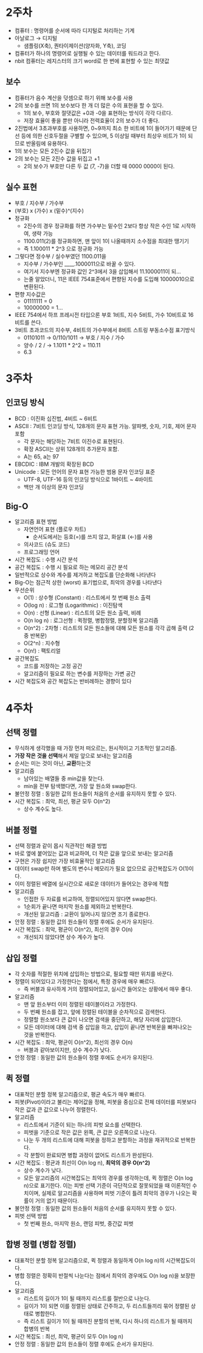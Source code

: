 # 2주차

- 컴퓨터 : 명령어를 순서에 따라 디지털로 처리하는 기계
- 아날로그 → 디지털
    - 샘플링(X축), 퀀타이제이션(양자화, Y축), 코딩
- 컴퓨터가 하나의 명령어로 실행될 수 있는 데이터를 워드라고 한다.
- nbit 컴퓨터는 레지스터의 크기 word로 한 번에 표현할 수 있는 최댓값

## 보수

- 컴퓨터가 음수 계산을 덧셈으로 하기 위해 보수를 사용
- 2의 보수를 쓰면 1의 보수보다 한 개 더 많은 수의 표현을 할 수 있다.
    - 1의 보수, 부호와 절댓값은 +0과 -0을 표현하는 방식이 각각 다르다.
    - 저장 효율이 좋을 뿐만 아니라 전력효율이 2의 보수가 더 좋다.
- 2진법에서 3초과부호를 사용하면, 0~9까지 최소 한 비트에 1이 들어가기 때문에 단선 등에 의한 신호두절을 구별할 수 있으며, 5 이상일 때부터 최상우 비트가 1이 되므로 반올림에 유용하다.
- 1의 보수는 모든 2진수 값을 뒤집기
- 2의 보수는 모든 2진수 값을 뒤집고 +1
    - 2의 보수가 부호만 다른 두 값 (7, -7)을 더할 때 0000 0000이 된다.

## 실수 표현

- 부호 / 지수부 / 가수부
- (부호) x (가수) x (밑수)^(지수)
- 정규화
    - 2진수의 경우 정규화를 하면 가수부는 밑수인 2보다 항상 작은 수인 1로 시작하여, 생략 가능
    - 1100.011(2)를 정규화하면, 맨 앞이 1이 나올때까지 소수점을 최대한 땡기기
    - 즉 1.100011 * 2^3 으로 정규화 가능
- 그렇다면 정수부 / 실수부였던 1100.011을
    - 지수부 / 가수부인 ____.1000011으로 바꿀 수 있다.
    - 여기서 지수부엔 정규화 값인 2^3에서 3을 삽입해서 11.1000011이 되…
    - 는줄 알았더니, 11은 IEEE 754표준에서 편향된 지수를 도입해 10000010으로 변환된다.
- 편향 지수값은
    - 01111111 = 0
    - 10000000 = 1…
- IEEE 754에서 하프 프레시전 타입으론 부호 1비트, 지수 5비트, 가수 10비트로 16비트를 쓴다.
- 3비트 초과코드의 지수부, 4비트의 가수부에서 8비트 스트링 부동소수점 표기방식
    - 01101011 → 0/110/1011 → 부호 / 지수 / 가수
    - 양수 / 2 / → 1.1011 * 2^2 = 110.11
    - 6.3

# 3주차

## 인코딩 방식

- BCD : 이진화 십진법, 4비트 ~ 6비트
- ASCII : 7비트 인코딩 방식, 128개의 문자 표현 가능. 알파벳, 숫자, 기호, 제어 문자 포함
    - 각 문자는 해당하는 7비트 이진수로 표현된다.
    - 확장 ASCII는 상위 128개의 추가문자 포함.
    - A는 65, a는 97
- EBCDIC : IBM 개발의 확장된 BCD
- Unicode : 모든 언어의 문자 표현 가능한 범용 문자 인코딩 표준
    - UTF-8, UTF-16 등의 인코딩 방식으로 1바이트 ~ 4바이트
    - 백만 개 이상의 문자 인코딩

## Big-O

- 알고리즘 표현 방법
    - 자연언어 표현 (플로우 차트)
        - 순서도에서는 등호(=)를 쓰지 않고, 화살표 (←)를 사용
    - 의사코드 (슈도 코드)
    - 프로그래밍 언어
- 시간 복잡도 : 수행 시간 분석
- 공간 복잡도 : 수행 시 필요로 하는 메모리 공간 분석
- 일반적으로 상수와 계수를 제거하고 복잡도를 단순화해 나타낸다
- Big-O는 점근적 상한 (worst) 표기법으로, 최악의 경우를 나타낸다
- 우선순위
    - O(1) : 상수형 (Constant) : 리스트에서 첫 번째 원소 출력
    - O(log n) : 로그형 (Logarithmic) : 이진탐색
    - O(n) : 선형 (Linear) : 리스트의 모든 원소 출력, 비례
    - O(n log n) : 로그선형 : 퀵정렬, 병합정렬, 분할정복 알고리즘
    - O(n^2) : 2차형 : 리스트의 모든 원소들에 대해 모든 원소를 각각 곱해 출력 (2중 반복문)
    - O(2^n) : 지수형
    - O(n!) : 팩토리얼
- 공간복잡도
    - 코드를 저장하는 고정 공간
    - 알고리즘이 필요로 하는 변수를 저장하는 가변 공간
- 시간 복잡도와 공간 복잡도는 반비례하는 경향이 있다

# 4주차

## 선택 정렬

- 무식하게 생각했을 때 가장 먼저 떠오르는, 원시적이고 기초적인 알고리즘.
- **가장 작은 것을 선택**해서 제일 앞으로 보내는 알고리즘
- 순서는 미는 것이 아닌, **교환**하는것
- 알고리즘
    - 남아있는 배열들 중 min값을 찾는다.
    - min을 전부 탐색했다면, 가장 앞 원소와 swap한다.
- 불안정 정렬 : 동일한 값의 원소들이 처음의 순서를 유지하지 못할 수 있다.
- 시간 복잡도 : 최악, 최선, 평균 모두 O(n^2)
    - 상수 계수도 높다.

## 버블 정렬

- 선택 정렬과 같이 몹시 직관적인 해결 방법
- 바로 옆에 붙어있는 값과 비교하여, 더 작은 값을 앞으로 보내는 알고리즘
- 구현은 가장 쉽지만 가장 비효율적인 알고리즘
- 데이터 swap만 하며 별도의 변수나 메모리가 필요 없으므로 공간복잡도가 O(1)이다.
- 이미 정렬된 배열에 실시간으로 새로운 데이터가 들어오는 경우에 적합
- 알고리즘
    - 인접한 두 자료를 비교하여, 정렬되어있지 않다면 swap한다.
    - 1순회가 끝나면 마지막 원소를 제외하고 반복한다.
    - 개선된 알고리즘 : 교환이 일어나지  않으면 조기 종료한다.
- 안정 정렬 : 동일한 값의 원소들이 정렬 후에도 순서가 유지된다.
- 시간 복잡도 : 최악, 평균이 O(n^2), 최선의 경우 O(n)
    - 개선되지 않았다면 상수 계수가 높다.

## 삽입 정렬

- 각 숫자를 적절한 위치에 삽입하는 방법으로,  필요할 때만 위치를 바꾼다.
- 정렬이 되어있다고 가정한다는 점에서, 특정 경우에 매우 빠르다.
    - 즉 버블과 유사하게 거의 정렬되어있고, 실시간 들어오는 상황에서 매우 좋다.
- 알고리즘
    - 맨 앞 원소부터 이미 정렬된 테이블이라고 가정한다.
    - 두 번째 원소를 잡고, 앞에 정렬된 테이블을 순차적으로 검색한다.
    - 정렬할 원소보다 큰 값이 나오면 검색을 중단하고, 해당 자리에 삽입한다.
    - 모든 데이터에 대해 검색 중 삽입을 하고, 삽입이 끝나면 반복문을 빠져나오는 것을 반복한다.
- 시간 복잡도 : 최악, 평균이 O(n^2), 최선의 경우 O(n)
    - 버블과 같아보이지만, 상수 계수가 낮다.
- 안정 정렬 : 동일한 값의 원소들이 정렬 후에도 순서가 유지된다.

## 퀵 정렬

- 대표적인 분할 정복 알고리즘으로, 평균 속도가 매우 빠르다.
- 피봇(Pivot)이라고 불리는 제어값을 정해, 피봇을 중심으로 전체 데이터를 피봇보다 작은 값과 큰 값으로 나누어 정렬한다.
- 알고리즘
    - 리스트에서 기준이 되는 하나의 피벗 요소를 선택한다.
    - 피벗을 기준으로 작은 값은 왼쪽, 큰 값은 오른쪽으로 나눈다.
    - 나눈 두 개의 리스트에 대해 피봇을 정하고 분할하는 과정을 재귀적으로 반복한다.
    - 각 분할이 완료되면 병합 과정이 없어도 리스트가 완성된다.
- 시간 복잡도 : 평균과 최선이 O(n log n), **최악의 경우 O(n^2)**
    - 상수 계수가 낮다.
    - 모든 알고리즘의 시간복잡도는 최악의 경우를 생각하는데, 퀵 정렬은 O(n log n)으로 표기한다. 이는 피벗 선택 기준이 극단적으로 잘못되었을 때 이론적인 수치이며, 실제로 알고리즘을 사용하며 피벗 기준이 틀려 최악의 경우가 나오는 확률이 거의 없기 때문이다.
- 불안정 정렬 : 동일한 값의 원소들이 처음의 순서를 유지하지 못할 수 있다.
- 피벗 선택 방법
    - 첫 번째 원소, 마지막 원소, 랜덤 피벗, 중간값 피벗

## 합병 정렬 (병합 정렬)

- 대표적인 분할 정복 알고리즘으로, 퀵 정렬과 동일하게 O(n log n)의 시간복잡도이다.
- 병합 정렬은 정확히 반절씩 나눈다는 점에서 최악의 경우에도 O(n log n)을 보장한다.
- 알고리즘
    - 리스트의 길이가 1이 될 때까지 리스트를 절반으로 나눈다.
    - 길이가 1이 되면 이를 정렬된 상태로 간주하고, 두 리스트들끼리 묶어 정렬된 상태로 병합한다.
    - 즉 리스트 길이가 1이 될 때까진 분할의 반복, 다시 하나의 리스트가 될 때까지 합병의 반복
- 시간 복잡도 : 최선, 최악, 평균이 모두 O(n log n)
- 안정 정렬 : 동일한 값의 원소들이 정렬 후에도 순서가 유지된다.